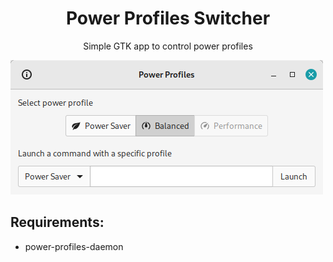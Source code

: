 <div align="center">
  <h1>Power Profiles Switcher</h1>
  Simple GTK app to control power profiles
</div>

![Screenshot](screenshot.png)

## Requirements:

- power-profiles-daemon
